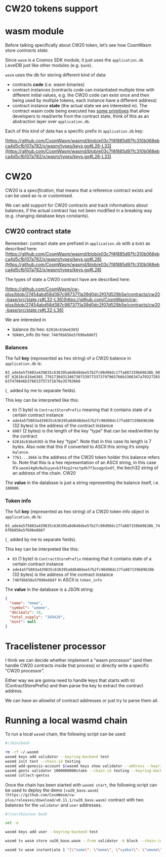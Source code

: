 # CW20 tokens support

# wasm module

Before talking specifically about CW20 token, let’s see how CosmWasm store _contracts state._

Since `wasm` is a Cosmos SDK module, it just uses the `application.db` LevelDB just like other modules (e.g. `bank`).

`wasm` uses the db for storing different kind of data:

- contracts **code** (i.e. wasm binaries)
- contract instances (contracts code can instantiated multiple time with different initial values, e.g. the CW20 code can exist once and then being used by multiple tokens, each instance have a different address)
- contract instance **state** (the actual state we are interested in). The contract wasm code being executed has [some primitives](https://docs.rs/cosmwasm-std/0.16.5/cosmwasm_std/) that allow developers to read/write from the contract state, think of this as an abstraction layer over `application.db`.

Each of this kind of data has a specific prefix in `application.db` key:

[https://github.com/CosmWasm/wasmd/blob/e03c7f4f885d97fc310b068ebca4d5cfb107a782/x/wasm/types/keys.go#L26-L33](https://github.com/CosmWasm/wasmd/blob/e03c7f4f885d97fc310b068ebca4d5cfb107a782/x/wasm/types/keys.go#L26-L33)

# CW20

CW20 is a _specification_, that means that a reference contract exists and can be used as-is or customised.

We can add support for CW20 contracts and track informations about balances, if the actual contract has not been modified in a breaking way (e.g. changing database keys constants).

## CW20 contract state

Remember: contract state are prefixed in `application.db` with a `0x03` as described here: [https://github.com/CosmWasm/wasmd/blob/e03c7f4f885d97fc310b068ebca4d5cfb107a782/x/wasm/types/keys.go#L28](https://github.com/CosmWasm/wasmd/blob/e03c7f4f885d97fc310b068ebca4d5cfb107a782/x/wasm/types/keys.go#L28)

The types of state a CW20 contract have are described here:

[https://github.com/CosmWasm/cw-plus/blob/27454abd58d387c9873711a39d0dc2f07d529b5e/contracts/cw20-base/src/state.rs#L32-L36](https://github.com/CosmWasm/cw-plus/blob/27454abd58d387c9873711a39d0dc2f07d529b5e/contracts/cw20-base/src/state.rs#L32-L36)

We are interested in

- balance (to hex: `62616c616e6365`)
- token_info (to hex: `746f6b656e5f696e666f`)

### Balances

The full **key** (represented as hex string) of a CW20 balance in `application.db` is:

`03_ade4a5f5803a439835c636395a8d648dee57b2fc90d98dc17fa887159b69638b_0007_62616c616e6365_7761736d313467307339773373797965766b3366347a70327265637470646b376633757371676e35783666`

(`_` added by me to separate fields).

This key can be interpreted like this:

- `03` (1 byte) is `ContractStorePrefix` meaning that it contains state of a certain contract instance
- `ade4a5f5803a439835c636395a8d648dee57b2fc90d98dc17fa887159b69638b` (32 bytes) is the address of the contract instance
- `0007` (2 bytes) is the length of the key “type” that can be read/written by the contract
- `62616c616e6365` is the key “type”. Note that in this case its length is 7 bytes. Also note that this if converted to ASCII this string it’s simply `balance`.
- `7761...3666` is the address of the CW20 token holder this balance refers to.
  Note that this is a hex representation of an ASCII string, in this case it’s `wasm14g0s9w3syyevk3f4zp2rectpdk7f3usqgn5x6f`, the bech32 string of an address of the chain. CW20

The **value** in the database is just a string representing the balance itself, i.e. `100000`.

### Token info

The full **key** (represented as hex string) of a CW20 token info object in `application.db` is:

`03_ade4a5f5803a439835c636395a8d648dee57b2fc90d98dc17fa887159b69638b_746f6b656e5f696e666f`

(`_` added by me to separate fields).

This key can be interpreted like this:

- `03` (1 byte) is `ContractStorePrefix` meaning that it contains state of a certain contract instance
- `ade4a5f5803a439835c636395a8d648dee57b2fc90d98dc17fa887159b69638b` (32 bytes) is the address of the contract instance
- `746f6b656e5f696e666f` in ASCII is `token_info`

The **value** in the database is a JSON string:

```json
{
  "name": "meme",
  "symbol": "umeme",
  "decimals": 18,
  "total_supply": "169420",
  "mint": null
}
```

# Tracelistener processor

I think we can decide whether implement a “wasm processor” (and then handle CW20 contracts inside that process) or directly write a specific “CW20 processor”.

Either way we are gonna need to handle keys that starts with `03` (ContractStorePrefix) and then parse the key to extract the contract address.

We can have an allowlist of contract addresses or just try to parse them all.

# Running a local wasmd chain

To run a local `wasmd` chain, the following script can be used:

```bash
#!/bin/bash

rm -rf ~/.wasmd
wasmd keys add validator --keyring-backend test
wasmd init test --chain-id testing
wasmd add-genesis-account $(wasmd keys show validator --address --keyring-backend test) 1100000000stake,1000000000validatortoken
wasmd gentx validator 1000000000stake --chain-id testing --keyring-backend test
wasmd collect-gentxs
```

Once the chain has been started with `wasmd start`, the following script can be used to deploy the demo `[cw20_base.wasm](https://github.com/CosmWasm/cw-plus/releases/download/v0.11.1/cw20_base.wasm)` contract with two balances for the `validator` and `user` addresses.

```bash
#!/usr/bin/env bash

set -e

wasmd keys add user --keyring-backend test

wasmd tx wasm store cw20_base.wasm --from validator -b block --chain-id testing --keyring-backend test --gas 1768165 -y

wasmd tx wasm instantiate 1 "{\"name\": \"meme\", \"symbol\": \"umeme\", \"decimals\": 18, \"initial_balances\": [{\"address\": \"$(wasmd keys show validator --keyring-backend test -a)\", \"amount\": \"100000\"}, {\"address\": \"$(wasmd keys show user --keyring-backend test -a)\", \"amount\": \"69420\"}]}" --from validator --keyring-backend test -b block -y --label demo --admin $(wasmd keys show validator --keyring-backend test -a) --chain-id testing
```
